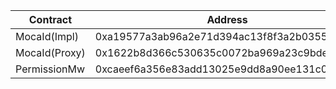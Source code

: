 | Contract      | Address                                    |
| ------------- | ------------------------------------------ |
| MocaId(Impl)  | 0xa19577a3ab96a2e71d394ac13f8f3a2b03559ba4 |
| MocaId(Proxy) | 0x1622b8d366c530635c0072ba969a23c9bde845a5 |
| PermissionMw  | 0xcaeef6a356e83add13025e9dd8a90ee131c06211 |
